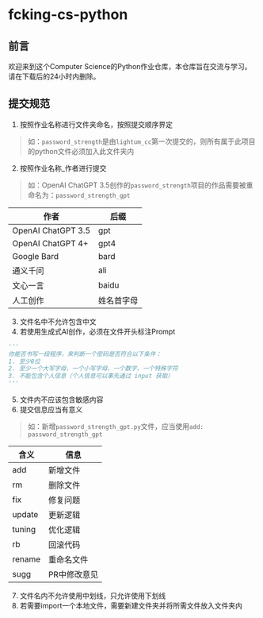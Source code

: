 # fcking-cs-python

## 前言

欢迎来到这个Computer Science的Python作业仓库，本仓库旨在交流与学习。请在下载后的24小时内删除。

## 提交规范

1. 按照作业名称进行文件夹命名，按照提交顺序界定

> 如：`password_strength`是由`lightum_cc`第一次提交的，则所有属于此项目的python文件必须加入此文件夹内

2. 按照作业名称_作者进行提交

> 如：OpenAI ChatGPT 3.5创作的`password_strength`项目的作品需要被重命名为：`password_strength_gpt`

| 作者               | 后缀       |
| ------------------ | ---------- |
| OpenAI ChatGPT 3.5 | gpt        |
| OpenAI ChatGPT 4+  | gpt4       |
| Google Bard        | bard       |
| 通义千问           | ali        |
| 文心一言           | baidu      |
| 人工创作           | 姓名首字母 |

3. 文件名中不允许包含中文
4. 若使用生成式AI创作，必须在文件开头标注Prompt

```python
'''
你能否书写一段程序，来判断一个密码是否符合以下条件：
1. 至少8位
2. 至少一个大写字母，一个小写字母，一个数字，一个特殊字符
3. 不能包含个人信息（个人信息可以事先通过 input 获取）
'''
```

5. 文件内不应该包含敏感内容
5. 提交信息应当有意义

> 如：新增`password_strength_gpt.py`文件，应当使用`add: password_strength_gpt `

| 含义   | 信息         |
| ------ | ------------ |
| add    | 新增文件     |
| rm     | 删除文件     |
| fix    | 修复问题     |
| update | 更新逻辑     |
| tuning | 优化逻辑     |
| rb     | 回滚代码     |
| rename | 重命名文件   |
| sugg   | PR中修改意见 |

7. 文件名内不允许使用中划线，只允许使用下划线
8. 若需要import一个本地文件，需要新建文件夹并将所需文件放入文件夹内
